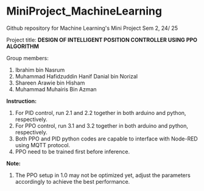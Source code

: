 # MiniProject_MachineLearning
Github repository for Machine Learning's Mini Project Sem 2, 24/ 25

Project title: **DESIGN OF INTELLIGENT POSITION CONTROLLER USING PPO ALGORITHM**

Group members:
1. Ibrahim bin Nasrum
2. Muhammad Hafidzuddin Hanif Danial bin Norizal
3. Shareen Arawie bin Hisham
4. Muhammad Muhairis Bin Azman

**Instruction:**

1. For PID control, run 2.1 and 2.2 together in both arduino and python, respectively.
2. For PPO control, run 3.1 and 3.2 together in both arduino and python, respectively.
3. Both PPO and PID python codes are capable to interface with Node-RED using MQTT protocol.
4. PPO need to be trained first before inference.

**Note:**

1. The PPO setup in 1.0 may not be optimized yet, adjust the parameters accordingly to achieve the best performance.
